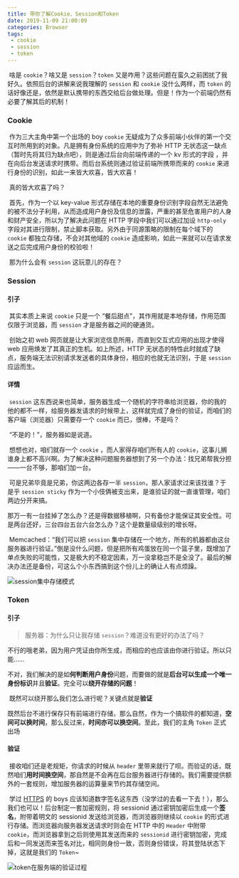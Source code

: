 ```yaml
---
title: 带你了解Cookie、Session和Token
date: 2019-11-09 21:00:09
categories: Browser
tags:
 - cookie
 - session
 - token
---
```


​		啥是 `cookie`？啥又是 `session`？`token` 又是咋用？这些问题在蛮久之前困扰了我好久。依照后台的讲解来说我理解的 `session` 和 `cookie` 没什么两样，而 `token` 的话好像还是，依然是默认携带的东西交给后台做处理。但是！作为一个前端仍然有必要了解其后的机制！

<!--more-->

### Cookie

​		作为三大主角中第一个出场的 boy `cookie` 无疑成为了众多前端小伙伴的第一个交互时所用到的对象。凡是拥有身份系统的应用中为了弥补 HTTP 无状态这一缺点（暂时先将其归为缺点吧），则是通过后台向前端传递的一个 kv 形式的字段 ，并在向后台发送请求时携带。而后台系统则通过验证前端所携带而来的 `cookie` 来进行身份的识别，如此一来皆大欢喜，皆大欢喜！

​		真的皆大欢喜了吗？

​		首先，作为一个以 key-value 形式存储在本地的重要身份识别字段自然无法避免的被不法分子利用，从而造成用户身份及信息的泄露，严重的甚至危害用户的人身和财产安全，所以为了解决此问题在 HTTP 字段中我们可以通过加设 `http-only` 字段对其进行限制，禁止脚本获取。另外由于同源策略的限制在每个域下的 `cookie` 都独立存储，不会对其他域的 `cookie` 造成影响，如此一来就可以在请求发送之后完成用户身份的校验啦！

​		那为什么会有 `session` 这玩意儿的存在？

### Session

#### 引子

​		其实本质上来说 `cookie` 只是一个 “餐后甜点”，其作用就是本地存储，作用范围仅限于浏览器，而 `session` 才是服务器之间的硬通货。

​		创始之初 web 网页就是让大家浏览信息所用，而直到交互式应用的出现才使得 web 应用焕发了其真正的生机。如上所述，HTTP 无状态的特性此时就成了缺点，服务端无法识别请求发送者的具体身份，相应的也就无法识别，于是 `session` 应运而生。

#### 详情

​		`session` 这东西说来也简单，服务器生成一个随机的字符串给浏览器，你的我的他的都不一样，给服务器发请求的时候带上，这样就完成了身份的验证，而咱们的客户端（浏览器）只需要存一个 `cookie` 而已，很棒，不是吗？

​		“不是的！”，服务器如是说道。

​		想想也对，咱们就存一个 `cookie` ，而人家得存咱们所有人的 `cookie`，这事儿搁谁身上都不高兴啊。为了解决这种问题服务器想到了另一个办法：找兄弟帮我分担——一台不够，那咱们加一台。

​		可是兄弟毕竟是兄弟，你这两边各存一半 `session`，那人家请求过来该找谁？于是乎 `session sticky` 作为一个小伎俩被支出来，是谁验证的就一直谁管理，咱们两边分开来搞。

​		那万一有一台挂掉了怎么办？还是得数据移植啊，只有备份才能保证其安全性。可是两台还好，三台四台五台六台怎么办？这个是数量级级别的增长呀。

​		Memcached：“我们可以把 `session` 集中存储在一个地方，所有的机器都由这台服务器进行验证。”倒是没什么问题，但是把所有鸡蛋放在同一个篮子里，既增加了单点失败的可能性，又是极大的不稳定因素，万一没拿稳岂不是全没了。最后的解决办法还是备份，可这么个小东西搞到这个份儿上的确让人有点烦躁。

![session集中存储模式]( https://ae01.alicdn.com/kf/H6f6b1ec3b0384e9d990640b9b6b77c7fw.png )

### Token

#### 引子

> 服务器：为什么只让我存储 `session`？难道没有更好的办法了吗？

​		不行的哦老弟，因为用户凭证由你所生成，而相应的也应该由你进行验证。所以只能……

​		不对，我们解决的是如**何判断用户身份**问题，而要做的就是**后台可以生成一个唯一身份标识**并且**验证**。完全可以**绕开存储的问题**！

​		既然可以绕开那么我们怎么进行呢？关键点就是**验证**

​		既然后台不进行保存只有前端进行存储，那么自然，作为一个搞软件的都知道，**空间可以换时间**，那么反过来，**时间亦可以换空间**。至此，我们的主角 `Token` 正式出场

#### 验证

​		接收咱们还是老规矩，你请求的时候从 `header` 里带来就行了呗。而验证的话，既然咱们**用时间换空间**，那自然是不会再在后台服务器进行存储的。我们需要提供额外的一套规则，增加服务器的运算量来节约其存储空间。

​		学过 [HTTPS]( [https://burning-shadow.github.io/2019/07/22/%E5%BD%BB%E5%BA%95%E6%90%9E%E6%87%82HTTPS%E5%8A%A0%E5%AF%86%E6%9C%BA%E5%88%B6/](https://burning-shadow.github.io/2019/07/22/彻底搞懂HTTPS加密机制/) ) 的 boys 应该知道数字签名这东西（没学过的去看一下去！），那么我们也可以！后台制定一套加密规则，将 sessionid 通过密钥加密后生成一个**签名**，附带着明文的 sessionid 发送给浏览器，而浏览器则继续以 `cookie` 的形式进行存储。而浏览器向服务器发送请求时则会在 HTTP 中的 `Header` 中附带 `cookie`，而浏览器拿到之后则使用其发送而来的 `sessionid` 进行密钥加密，完成后和一同发送而来签名对比，相同则身份一致，否则身份错误，将其登陆状态下掉，这就是我们的 `Token`~

![token在服务端的验证过程](https://pic.superbed.cn/item/5dc7e64a8e0e2e3ee9ff54fe.png)
